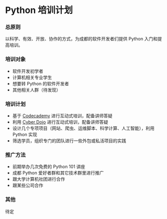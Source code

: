 # Python 培训计划

### 总原则

以科学、有效、开放、协作的方式，为成都的软件开发者们提供 Python 入门和提高培训。

### 培训对象

- 软件开发初学者
- 计算机相关专业学生
- 想要转 Python 的软件开发者
- 其他相关人群（待发现）

### 培训计划

- 基于 [Codecademy](https://www.codecademy.com/learn) 进行互动式培训，配备讲师答疑
- 利用 [Cyber Dojo](https://github.com/cyber-dojo/cyber-dojo) 进行互动式培训，配备讲师答疑
- 设计几个专项项目（网站、爬虫、运维脚本、科学计算、人工智能），利用 Python 实现
- 筛选学员，组织专门的团队进行一些外包或私活项目的实践

### 推广方法

- 前期举办几次免费的 Python 101 讲座
- 成都 Python 爱好者群和其它技术群里进行推广
- 跟大学计算机社团进行合作
- 跟某些公司合作

### 其他

待定
